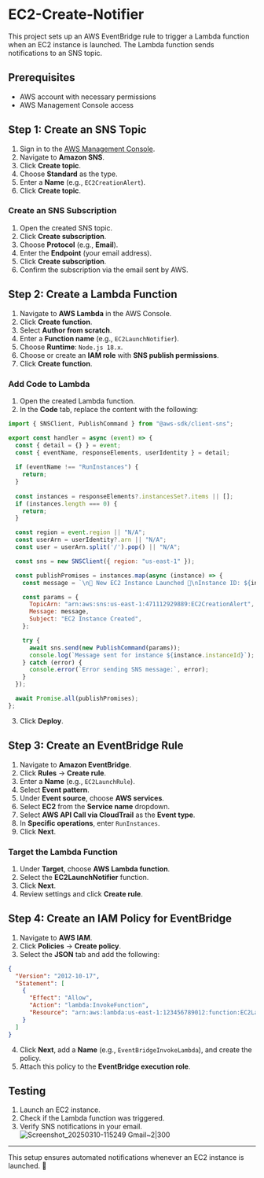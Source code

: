 # EC2-Create-Notifier
This project sets up an AWS EventBridge rule to trigger a Lambda function when an EC2 instance is launched. The Lambda function sends notifications to an SNS topic.

## Prerequisites

- AWS account with necessary permissions
- AWS Management Console access

## Step 1: Create an SNS Topic

1. Sign in to the [AWS Management Console](https://aws.amazon.com/console/).
2. Navigate to **Amazon SNS**.
3. Click **Create topic**.
4. Choose **Standard** as the type.
5. Enter a **Name** (e.g., `EC2CreationAlert`).
6. Click **Create topic**.

### Create an SNS Subscription

1. Open the created SNS topic.
2. Click **Create subscription**.
3. Choose **Protocol** (e.g., **Email**).
4. Enter the **Endpoint** (your email address).
5. Click **Create subscription**.
6. Confirm the subscription via the email sent by AWS.

## Step 2: Create a Lambda Function

1. Navigate to **AWS Lambda** in the AWS Console.
2. Click **Create function**.
3. Select **Author from scratch**.
4. Enter a **Function name** (e.g., `EC2LaunchNotifier`).
5. Choose **Runtime**: `Node.js 18.x`.
6. Choose or create an **IAM role** with **SNS publish permissions**.
7. Click **Create function**.

### Add Code to Lambda

1. Open the created Lambda function.
2. In the **Code** tab, replace the content with the following:

```javascript
import { SNSClient, PublishCommand } from "@aws-sdk/client-sns";

export const handler = async (event) => {
  const { detail = {} } = event;
  const { eventName, responseElements, userIdentity } = detail;
  
  if (eventName !== "RunInstances") {
    return;
  }
  
  const instances = responseElements?.instancesSet?.items || [];
  if (instances.length === 0) {
    return;
  }

  const region = event.region || "N/A";
  const userArn = userIdentity?.arn || "N/A";
  const user = userArn.split('/').pop() || "N/A";

  const sns = new SNSClient({ region: "us-east-1" });

  const publishPromises = instances.map(async (instance) => {
    const message = `\n🚨 New EC2 Instance Launched 🚨\nInstance ID: ${instance.instanceId}\nType: ${instance.instanceType}\nLaunched by: ${user}\nRegion: ${region}\nTime: ${instance.launchTime}`;

    const params = {
      TopicArn: "arn:aws:sns:us-east-1:471112929889:EC2CreationAlert",
      Message: message,
      Subject: "EC2 Instance Created",
    };

    try {
      await sns.send(new PublishCommand(params));
      console.log(`Message sent for instance ${instance.instanceId}`);
    } catch (error) {
      console.error(`Error sending SNS message:`, error);
    }
  });

  await Promise.all(publishPromises);
};
```

3. Click **Deploy**.

## Step 3: Create an EventBridge Rule

1. Navigate to **Amazon EventBridge**.
2. Click **Rules** → **Create rule**.
3. Enter a **Name** (e.g., `EC2LaunchRule`).
4. Select **Event pattern**.
5. Under **Event source**, choose **AWS services**.
6. Select **EC2** from the **Service name** dropdown.
7. Select **AWS API Call via CloudTrail** as the **Event type**.
8. In **Specific operations**, enter `RunInstances`.
9. Click **Next**.

### Target the Lambda Function

1. Under **Target**, choose **AWS Lambda function**.
2. Select the **EC2LaunchNotifier** function.
3. Click **Next**.
4. Review settings and click **Create rule**.

## Step 4: Create an IAM Policy for EventBridge

1. Navigate to **AWS IAM**.
2. Click **Policies** → **Create policy**.
3. Select the **JSON** tab and add the following:

```json
{
  "Version": "2012-10-17",
  "Statement": [
    {
      "Effect": "Allow",
      "Action": "lambda:InvokeFunction",
      "Resource": "arn:aws:lambda:us-east-1:123456789012:function:EC2LaunchNotifier"
    }
  ]
}
```

4. Click **Next**, add a **Name** (e.g., `EventBridgeInvokeLambda`), and create the policy.
5. Attach this policy to the **EventBridge execution role**.

## Testing

1. Launch an EC2 instance.
2. Check if the Lambda function was triggered.
3. Verify SNS notifications in your email.
![Screenshot_20250310-115249 Gmail~2|300](https://github.com/user-attachments/assets/f07beb4d-85cc-4acd-bd55-029e1aaa715b)

---

This setup ensures automated notifications whenever an EC2 instance is launched. 🚀
